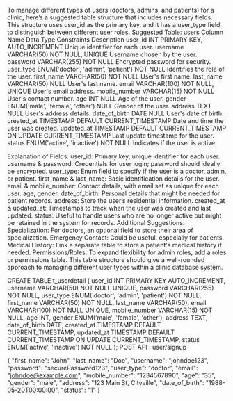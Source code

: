 To manage different types of users (doctors, admins, and patients) for a clinic, here’s a suggested table structure that includes necessary fields. This structure uses user_id as the primary key, and it has a user_type field to distinguish between different user roles.
Suggested Table: users
Column Name
Data Type
Constraints
Description
user_id
INT
PRIMARY KEY, AUTO_INCREMENT
Unique identifier for each user.
username
VARCHAR(50)
NOT NULL, UNIQUE
Username chosen by the user.
password
VARCHAR(255)
NOT NULL
Encrypted password for security.
user_type
ENUM('doctor', 'admin', 'patient')
NOT NULL
Identifies the role of the user.
first_name
VARCHAR(50)
NOT NULL
User's first name.
last_name
VARCHAR(50)
NULL
User's last name.
email
VARCHAR(100)
NOT NULL, UNIQUE
User's email address.
mobile_number
VARCHAR(15)
NOT NULL
User's contact number.
age
INT
NULL
Age of the user.
gender
ENUM('male', 'female', 'other')
NULL
Gender of the user.
address
TEXT
NULL
User's address details.
date_of_birth
DATE
NULL
User's date of birth.
created_at
TIMESTAMP
DEFAULT CURRENT_TIMESTAMP
Date and time the user was created.
updated_at
TIMESTAMP
DEFAULT CURRENT_TIMESTAMP ON UPDATE CURRENT_TIMESTAMP
Last update timestamp for the user.
status
ENUM('active', 'inactive')
NOT NULL
Indicates if the user is active.


Explanation of Fields:
user_id: Primary key, unique identifier for each user.
username & password: Credentials for user login; password should ideally be encrypted.
user_type: Enum field to specify if the user is a doctor, admin, or patient.
first_name & last_name: Basic identification details for the user.
email & mobile_number: Contact details, with email set as unique for each user.
age, gender, date_of_birth: Personal details that might be needed for patient records.
address: Store the user’s residential information.
created_at & updated_at: Timestamps to track when the user was created and last updated.
status: Useful to handle users who are no longer active but might be retained in the system for records.
Additional Suggestions:
Specialization: For doctors, an optional field to store their area of specialization.
Emergency Contact: Could be useful, especially for patients.
Medical History: Link a separate table to store a patient's medical history if needed.
Permissions/Roles: To expand flexibility for admin roles, add a roles or permissions table.
This table structure should give a well-rounded approach to managing different user types within a clinic database system.


CREATE TABLE t_userdetail (
    user_id INT PRIMARY KEY AUTO_INCREMENT,
    username VARCHAR(50) NOT NULL UNIQUE,
    password VARCHAR(255) NOT NULL,
    user_type ENUM('doctor', 'admin', 'patient') NOT NULL,
    first_name VARCHAR(50) NOT NULL,
    last_name VARCHAR(50),
    email VARCHAR(100) NOT NULL UNIQUE,
    mobile_number VARCHAR(15) NOT NULL,
    age INT,
    gender ENUM('male', 'female', 'other'),
    address TEXT,
    date_of_birth DATE,
    created_at TIMESTAMP DEFAULT CURRENT_TIMESTAMP,
    updated_at TIMESTAMP DEFAULT CURRENT_TIMESTAMP ON UPDATE CURRENT_TIMESTAMP,
    status ENUM('active', 'inactive') NOT NULL
);
POST API : user/signup


{
    "first_name": "John",
    "last_name": "Doe",
    "username": "johndoe123",
    "password": "securePassword123",
    "user_type": "doctor",
    "email": "johndoe@example.com",
    "mobile_number": "1234567890",
    "age": "35",
    "gender": "male",
    "address": "123 Main St, Cityville",
    "date_of_birth": "1988-05-20T00:00:00",
    "status": "1"
}


